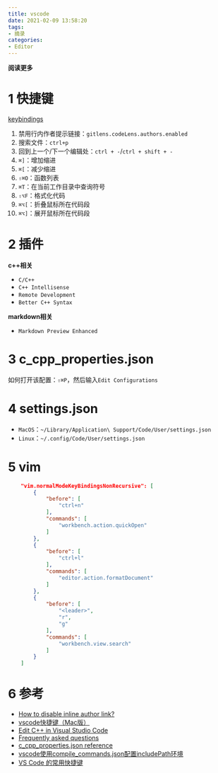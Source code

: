```yaml
---
title: vscode
date: 2021-02-09 13:58:20
tags: 
- 摘录
categories: 
- Editor
---
```


**阅读更多**

<!--more-->

# 1 快捷键

[keybindings](https://code.visualstudio.com/docs/getstarted/keybindings)

1. 禁用行内作者提示链接：`gitlens.codeLens.authors.enabled`
1. 搜索文件：`ctrl+p`
1. 回到上一个/下一个编辑处：`ctrl + -`/`ctrl + shift + -`
1. `⌘]`：增加缩进
1. `⌘[`：减少缩进
1. `⇧⌘O`：函数列表
1. `⌘T`：在当前工作目录中查询符号
1. `⇧⌥F`：格式化代码
1. `⌘⌥[`：折叠鼠标所在代码段
1. `⌘⌥]`：展开鼠标所在代码段

# 2 插件

**c++相关**

* `C/C++`
* `C++ Intellisense`
* `Remote Development`
* `Better C++ Syntax`

**markdown相关**

* `Markdown Preview Enhanced`

# 3 c_cpp_properties.json

如何打开该配置：`⇧⌘P`，然后输入`Edit Configurations`

# 4 settings.json

* `MacOS`：`~/Library/Application\ Support/Code/User/settings.json`
* `Linux`：`~/.config/Code/User/settings.json`

# 5 vim

```json
    "vim.normalModeKeyBindingsNonRecursive": [
        {
            "before": [
                "ctrl+n"
            ],
            "commands": [
                "workbench.action.quickOpen"
            ]
        },
        {
            "before": [
                "ctrl+l"
            ],
            "commands": [
                "editor.action.formatDocument"
            ]
        },
        {
            "before": [
                "<leader>",
                "r",
                "g"
            ],
            "commands": [
                "workbench.view.search"
            ]
        }
    ]
```

# 6 参考

* [How to disable inline author link?](https://github.com/eamodio/vscode-gitlens/issues/54)
* [vscode快捷键（Mac版）](https://zhuanlan.zhihu.com/p/66331018)
* [Edit C++ in Visual Studio Code](https://code.visualstudio.com/docs/cpp/cpp-ide)
* [Frequently asked questions](https://code.visualstudio.com/docs/cpp/faq-cpp)
* [c_cpp_properties.json reference](https://code.visualstudio.com/docs/cpp/c-cpp-properties-schema-reference)
* [vscode使用compile_commands.json配置includePath环境](https://blog.csdn.net/qq_37868450/article/details/105013325)
* [VS Code 的常用快捷键](https://zhuanlan.zhihu.com/p/44044896)

